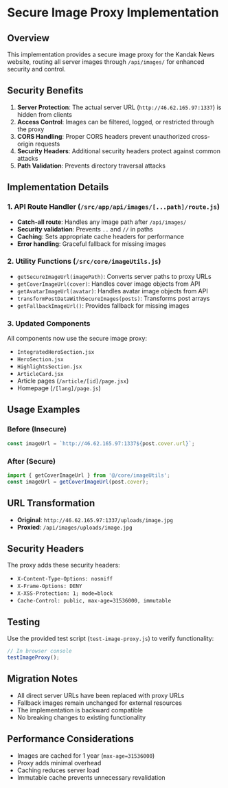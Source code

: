 # Secure Image Proxy Implementation

## Overview

This implementation provides a secure image proxy for the Kandak News website, routing all server images through `/api/images/` for enhanced security and control.

## Security Benefits

1. **Server Protection**: The actual server URL (`http://46.62.165.97:1337`) is hidden from clients
2. **Access Control**: Images can be filtered, logged, or restricted through the proxy
3. **CORS Handling**: Proper CORS headers prevent unauthorized cross-origin requests
4. **Security Headers**: Additional security headers protect against common attacks
5. **Path Validation**: Prevents directory traversal attacks

## Implementation Details

### 1. API Route Handler (`/src/app/api/images/[...path]/route.js`)

- **Catch-all route**: Handles any image path after `/api/images/`
- **Security validation**: Prevents `..` and `//` in paths
- **Caching**: Sets appropriate cache headers for performance
- **Error handling**: Graceful fallback for missing images

### 2. Utility Functions (`/src/core/imageUtils.js`)

- `getSecureImageUrl(imagePath)`: Converts server paths to proxy URLs
- `getCoverImageUrl(cover)`: Handles cover image objects from API
- `getAvatarImageUrl(avatar)`: Handles avatar image objects from API
- `transformPostDataWithSecureImages(posts)`: Transforms post arrays
- `getFallbackImageUrl()`: Provides fallback for missing images

### 3. Updated Components

All components now use the secure image proxy:
- `IntegratedHeroSection.jsx`
- `HeroSection.jsx`
- `HighlightsSection.jsx`
- `ArticleCard.jsx`
- Article pages (`/article/[id]/page.jsx`)
- Homepage (`/[lang]/page.js`)

## Usage Examples

### Before (Insecure)
```javascript
const imageUrl = `http://46.62.165.97:1337${post.cover.url}`;
```

### After (Secure)
```javascript
import { getCoverImageUrl } from '@/core/imageUtils';
const imageUrl = getCoverImageUrl(post.cover);
```

## URL Transformation

- **Original**: `http://46.62.165.97:1337/uploads/image.jpg`
- **Proxied**: `/api/images/uploads/image.jpg`

## Security Headers

The proxy adds these security headers:
- `X-Content-Type-Options: nosniff`
- `X-Frame-Options: DENY`
- `X-XSS-Protection: 1; mode=block`
- `Cache-Control: public, max-age=31536000, immutable`

## Testing

Use the provided test script (`test-image-proxy.js`) to verify functionality:

```javascript
// In browser console
testImageProxy();
```

## Migration Notes

- All direct server URLs have been replaced with proxy URLs
- Fallback images remain unchanged for external resources
- The implementation is backward compatible
- No breaking changes to existing functionality

## Performance Considerations

- Images are cached for 1 year (`max-age=31536000`)
- Proxy adds minimal overhead
- Caching reduces server load
- Immutable cache prevents unnecessary revalidation
